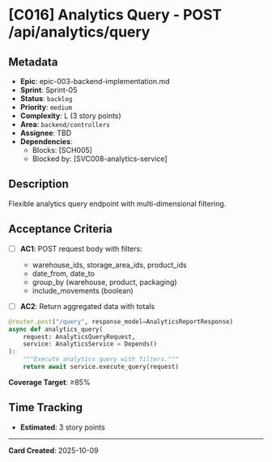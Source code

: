 # [C016] Analytics Query - POST /api/analytics/query

## Metadata
- **Epic**: epic-003-backend-implementation.md
- **Sprint**: Sprint-05
- **Status**: `backlog`
- **Priority**: `medium`
- **Complexity**: L (3 story points)
- **Area**: `backend/controllers`
- **Assignee**: TBD
- **Dependencies**:
  - Blocks: [SCH005]
  - Blocked by: [SVC008-analytics-service]

## Description

Flexible analytics query endpoint with multi-dimensional filtering.

## Acceptance Criteria

- [ ] **AC1**: POST request body with filters:
  - warehouse_ids, storage_area_ids, product_ids
  - date_from, date_to
  - group_by (warehouse, product, packaging)
  - include_movements (boolean)

- [ ] **AC2**: Return aggregated data with totals

```python
@router.post("/query", response_model=AnalyticsReportResponse)
async def analytics_query(
    request: AnalyticsQueryRequest,
    service: AnalyticsService = Depends()
):
    """Execute analytics query with filters."""
    return await service.execute_query(request)
```

**Coverage Target**: ≥85%

## Time Tracking
- **Estimated**: 3 story points

---

**Card Created**: 2025-10-09
